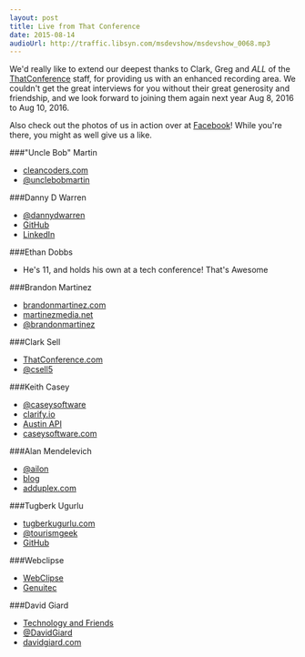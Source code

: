 ```yaml
---
layout: post
title: Live from That Conference
date: 2015-08-14
audioUrl: http://traffic.libsyn.com/msdevshow/msdevshow_0068.mp3
---
```


We'd really like to extend our deepest thanks to Clark, Greg and *ALL* of the [ThatConference](https://www.thatconference.com/) staff, for providing us with an enhanced recording area. We couldn't get the great interviews for you without their great generosity and friendship, and we look forward to joining them again next year Aug 8, 2016 to Aug 10, 2016.

Also check out the photos of us in action over at [Facebook](https://www.facebook.com/media/set/?set=a.1619309591656159.1073741829.1506993522887767&type=3)! While you're there, you might as well give us a like.

###"Uncle Bob" Martin

 - [cleancoders.com](http://cleancoders.com)
 - [@unclebobmartin](http://twitter.com/unclebobmartin)

###Danny D Warren

 - [@dannydwarren](https://twitter.com/dannydwarren)
 - [GitHub](https://github.com/dannydwarren)
 - [LinkedIn](https://www.linkedin.com/in/dannydwarren)
 
###Ethan Dobbs

 - He's 11, and holds his own at a tech conference! That's Awesome

###Brandon Martinez

 - [brandonmartinez.com](http://www.brandonmartinez.com/)
 - [martinezmedia.net](http://www.martinezmedia.net/)
 - [@brandonmartinez](https://twitter.com/brandonmartinez)

###Clark Sell

 - [ThatConference.com](http://thatconference.com/)
 - [@csell5](https://twitter.com/csell5)

###Keith Casey

 - [@caseysoftware](https://twitter.com/caseysoftware)
 - [clarify.io](http://clarify.io/)
 - [Austin API](http://www.meetup.com/Austin-Homegrown-API/)
 - [caseysoftware.com](http://caseysoftware.com/)

###Alan Mendelevich

 - [@ailon](https://twitter.com/ailon)
 - [blog](http://blog.ailon.org/)
 - [adduplex.com](http://adduplex.com/) 

###Tugberk Ugurlu

 - [tugberkugurlu.com](http://www.tugberkugurlu.com/)
 - [@tourismgeek](https://twitter.com/tourismgeek)
 - [GitHub](https://github.com/tugberkugurlu)

###Webclipse

 - [WebClipse](http://www.genuitec.com/products/webclipse/)
 - [Genuitec](https://www.genuitec.com/)
 
 ###David Giard
 
 - [Technology and Friends](http://technologyandfriends.com/)
 - [@DavidGiard](https://twitter.com/DavidGiard)
 - [davidgiard.com](http://www.davidgiard.com/)